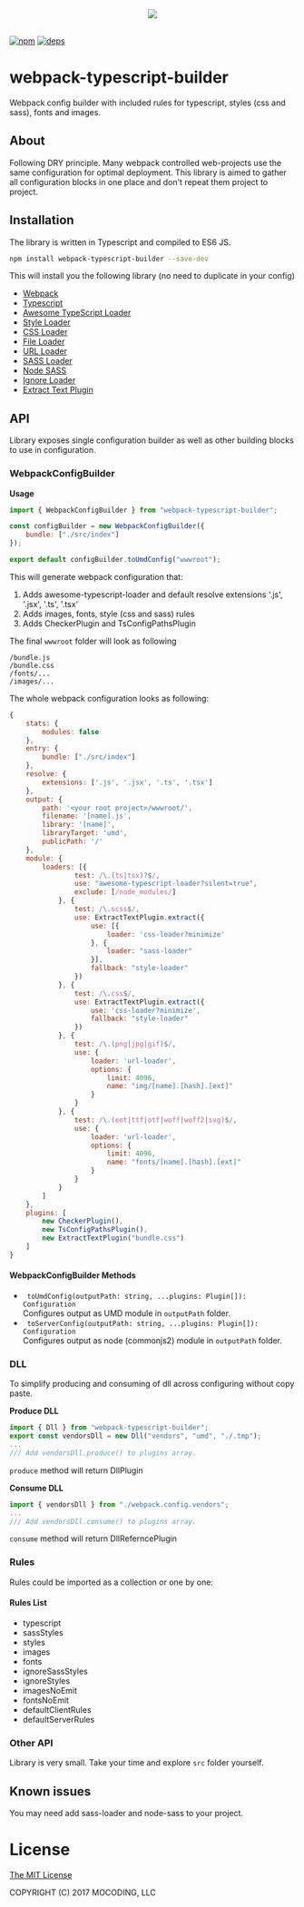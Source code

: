 <div align="center">
  <a href="https://github.com/mocoding-software/webpack-typescript-builder">
    <img src="https://raw.githubusercontent.com/mocoding-software/webpack-typescript-builder/master/icon.png">
  </a>
  <br>
  <br>
</div>

[![npm][npm-image]][npm-url]
[![deps][deps]][deps-url]
# webpack-typescript-builder

Webpack config builder with included rules for typescript, styles (css and sass), fonts and images.

## About
Following DRY principle.
Many webpack controlled web-projects use the same configuration for optimal deployment. This library is aimed to gather all configuration blocks in one place and don't repeat them project to project.

## Installation  
The library is written in Typescript and compiled to ES6 JS. 

```bash
npm install webpack-typescript-builder --save-dev
```

This will install you the following library (no need to duplicate in your config)
- [Webpack](https://github.com/webpack/webpack)
- [Typescript](https://github.com/Microsoft/TypeScript)
- [Awesome TypeScript Loader](https://github.com/s-panferov/awesome-typescript-loader)
- [Style Loader](https://github.com/webpack/style-loader)    
- [CSS Loader](https://github.com/webpack/css-loader)
- [File Loader](https://github.com/webpack/file-loader)
- [URL Loader](https://github.com/webpack/url-loader)  
- [SASS Loader](https://github.com/webpack-contrib/sass-loader)
- [Node SASS](https://github.com/sass/node-sass)
- [Ignore Loader](https://github.com/cherrry/ignore-loader)
- [Extract Text Plugin](https://github.com/webpack/extract-text-webpack-plugin)

## API
Library exposes single configuration builder as well as other building blocks to use in configuration.

### WebpackConfigBuilder

**Usage**
```js
import { WebpackConfigBuilder } from "webpack-typescript-builder";

const configBuilder = new WebpackConfigBuilder({
    bundle: ["./src/index"]
});

export default configBuilder.toUmdConfig("wwwroot");
```
This will generate webpack configuration that:
1. Adds awesome-typescript-loader and default resolve extensions '.js', '.jsx', '.ts', '.tsx'
2. Adds images, fonts, style (css and sass) rules
3. Adds CheckerPlugin and TsConfigPathsPlugin

The final `wwwroot` folder will look as following

```
/bundle.js
/bundle.css
/fonts/...
/images/...
```

The whole webpack configuration looks as following:
```js
{
    stats: {
        modules: false
    },
    entry: {
        bundle: ["./src/index"]
    },
    resolve: {
        extensions: ['.js', '.jsx', '.ts', '.tsx']
    },
    output: {
        path: '<your root project>/wwwroot/',
        filename: '[name].js',
        library: '[name]',
        libraryTarget: 'umd',
        publicPath: '/'
    },
    module: {
        loaders: [{
                test: /\.(ts|tsx)?$/,
                use: "awesome-typescript-loader?silent=true",
                exclude: [/node_modules/]
            }, {
                test: /\.scss$/,
                use: ExtractTextPlugin.extract({
                    use: [{
                        loader: 'css-loader?minimize'
                    }, {
                        loader: "sass-loader"
                    }],
                    fallback: "style-loader"
                })
            }, {
                test: /\.css$/,
                use: ExtractTextPlugin.extract({
                    use: 'css-loader?minimize',
                    fallback: "style-loader"
                })
            }, {
                test: /\.(png|jpg|gif)$/,
                use: {
                    loader: 'url-loader',
                    options: {
                        limit: 4096,
                        name: "img/[name].[hash].[ext]"
                    }
                }
            }, {
                test: /\.(eot|ttf|otf|woff|woff2|svg)$/,
                use: {
                    loader: 'url-loader',
                    options: {
                        limit: 4096,
                        name: "fonts/[name].[hash].[ext]"
                    }
                }
            }
        ]
    },
    plugins: [        
        new CheckerPlugin(),
        new TsConfigPathsPlugin(),
        new ExtractTextPlugin("bundle.css")
    ]
}
```


#### WebpackConfigBuilder Methods

* ` toUmdConfig(outputPath: string, ...plugins: Plugin[]): Configuration`<br>
  Configures output as UMD module in `outputPath` folder.
* ` toServerConfig(outputPath: string, ...plugins: Plugin[]): Configuration`<br>
  Configures output as node (commonjs2) module in `outputPath` folder.

### DLL
To simplify producing and consuming of dll across configuring without copy paste.

**Produce DLL**
```js
import { Dll } from "webpack-typescript-builder";
export const vendorsDll = new Dll("vendors", "umd", "./.tmp");
...
/// Add vendorsDll.produce() to plugins array.
```
`produce` method will return DllPlugin

**Consume DLL**
```js
import { vendorsDll } from "./webpack.config.vendors";
...
/// Add vendorsDll.consume() to plugins array.
```
`consume` method will return DllReferncePlugin

### Rules
Rules could be imported as a collection or one by one:

#### Rules List

* typescript
* sassStyles
* styles
* images
* fonts
* ignoreSassStyles
* ignoreStyles
* imagesNoEmit
* fontsNoEmit
* defaultClientRules
* defaultServerRules


### Other API
Library is very small. Take your time and explore `src` folder yourself.

## Known issues

You may need add sass-loader and node-sass to your project.

License
=======

[The MIT License](https://raw.githubusercontent.com/mocoding-software/webpack-typescript-builder/master/LICENSE)

COPYRIGHT (C) 2017 MOCODING, LLC

[npm-image]: https://img.shields.io/npm/v/webpack-typescript-builder.svg?style=flat-square
[npm-url]: https://www.npmjs.com/package/webpack-typescript-builder

[deps]: https://img.shields.io/david/mocoding-software/webpack-typescript-builder.svg
[deps-url]: https://david-dm.org/mocoding-software/webpack-typescript-builder